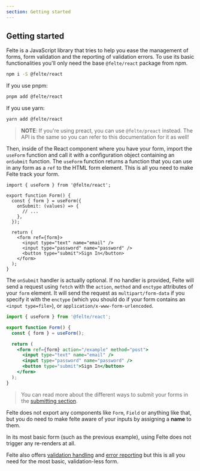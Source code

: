 ```yaml
---
section: Getting started
---
```


## Getting started

Felte is a JavaScript library that tries to help you ease the management of forms, form validation and the reporting of validation errors. To use its basic functionalities you'll only need the base `@felte/react` package from npm.

```sh
npm i -S @felte/react
```

If you use pnpm:

```sh
pnpm add @felte/react
```

If you use yarn:

```sh
yarn add @felte/react
```

> **NOTE**: If you're using preact, you can use `@felte/preact` instead. The API is the same so you can refer to this documentation for it as well!

Then, inside of the React component where you have your form, import the `useForm` function and call it with a configuration object containing an `onSubmit` function. The `useForm` function returns a function that you can use in any form as a `ref` to the HTML form element. This is all you need to make Felte track your form.

```tsx
import { useForm } from '@felte/react';

export function Form() {
  const { form } = useForm({
    onSubmit: (values) => {
      // ...
    },
  });

  return (
    <form ref={form}>
      <input type="text" name="email" />
      <input type="password" name="password" />
      <button type="submit">Sign In</button>
    </form>
  );
}
```

The `onSubmit` handler is actually optional. If no handler is provided, Felte will send a request using `fetch` with the `action`, `method` and `enctype` attributes of your `form` element. It will send the request as `multipart/form-data` if you specify it with the `enctype` (which you should do if your form contains an `<input type=file>`), or `application/x-www-form-urlencoded`.

```jsx
import { useForm } from '@felte/react';

export function Form() {
  const { form } = useForm();

  return (
    <form ref={form} action="/example" method="post">
      <input type="text" name="email" />
      <input type="password" name="password" />
      <button type="submit">Sign In</button>
    </form>
  );
}
```

> You can read more about the different ways to submit your forms in the [submitting section](/docs/react/submitting).

Felte does not export any components like `Form`, `Field` or anything like that, but you do need to make felte aware of your inputs by assigning a **name** to them.

In its most basic form (such as the previous example), using Felte does not trigger any re-renders at all.

Felte also offers [validation handling](/docs/react/validation) and [error reporting](/docs/react/reporters) but this is all you need for the most basic, validation-less form.
